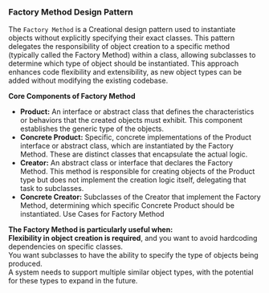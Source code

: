 ### Factory Method Design Pattern
The `Factory Method` is a Creational design pattern used to instantiate objects without explicitly specifying their exact classes. This pattern delegates the responsibility of object creation to a specific method (typically called the Factory Method) within a class, allowing subclasses to determine which type of object should be instantiated. This approach enhances code flexibility and extensibility, as new object types can be added without modifying the existing codebase.

**Core Components of Factory Method**
- **Product:** An interface or abstract class that defines the characteristics or behaviors that the created objects must exhibit. This component establishes the generic type of the objects.  
- **Concrete Product:** Specific, concrete implementations of the Product interface or abstract class, which are instantiated by the Factory Method. These are distinct classes that encapsulate the actual logic.  
- **Creator:** An abstract class or interface that declares the Factory Method. This method is responsible for creating objects of the Product type but does not implement the creation logic itself, delegating that task to subclasses.  
- **Concrete Creator:** Subclasses of the Creator that implement the Factory Method, determining which specific Concrete Product should be instantiated.
Use Cases for Factory Method

**The Factory Method is particularly useful when:**  
**Flexibility in object creation is required**, and you want to avoid hardcoding dependencies on specific classes.  
You want subclasses to have the ability to specify the type of objects being produced.  
A system needs to support multiple similar object types, with the potential for these types to expand in the future.  
